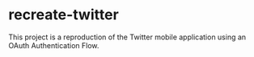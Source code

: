 # recreate-twitter
 This project is a reproduction of the Twitter mobile application using an OAuth Authentication Flow.
